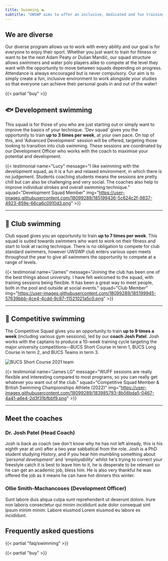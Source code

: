 ```yaml
---
title: Swimming 🏊
subtitle: "UWSWP aims to offer an inclusive, dedicated and fun training environment in world-class facilities."
---
```


## We are diverse

Our diverse program allows us to work with every ability and our goal is
for everyone to enjoy their sport. Whether you just want to train for
fitness or want to be the next Adam Peaty or Dušan Mandić, our squad
structure allows swimmers and water polo players alike to compete at the
level they want with the opportunity to move between squads depending on
progress. Attendance is always encouraged but is never compulsory. Our
aim is to simply create a fun, inclusive environment to work alongside
your studies so that everyone can achieve their personal goals in and
out of the water!

{{< partial "buy" >}}

## 🐟 Development swimming

This squad is for those of you who are just starting out or simply want
to improve the basics of your technique. 'Dev squad' gives
you the opportunity to train **up to 3 times per week**, at your own
pace. On top of this, and 'Advanced Development' session will be
offered, targeting those looking to transition into club swimming.
These sessions are coordinated by our Development Officer who
works with the coach to maximise your potential and development.

{{< testimonial name="Lucy" message="I like swimming with the development squad, as it is a fun and relaxed environment, in which there is no judgement. Students coaching students means the sessions are pretty chill but can also be challenging and very social. The coaches also help to improve individual strokes and overall swimming technique." squad="Development Squad Member" img="https://user-images.githubusercontent.com/18099289/185199436-5c624c2f-9837-4923-859e-66ca6c0910d3.png" >}}

---

## 🐬 Club swimming

Club squad gives you an opportunity to train **up to 7 times per week**.
This squad is suited towards swimmers who want to work on their fitness
and start to look at racing technique. There is no obligation to compete
for club standard swimmers, however UWSWP club enters various open meets
throughout the year to give all swimmers the opportunity to compete at a
range of levels.

{{< testimonial name="James" message="Joining the club has been one of the best things about university. I have felt welcomed to the squad, with training sessions being flexible. It has been a great way to meet people, both in the pool and outside at social events." squad="Club Member" img="https://user-images.githubusercontent.com/18099289/185199945-57639bbb-4ce4-4cdd-9c87-11521021a5c0.png" >}}

---

## 🐋 Competitive swimming

The Competitive Squad gives you an opportunity to train **up to 9 times
a week** (including various gym sessions), led by our **coach Josh
Patel**. Josh works with the captains to produce a 10-week training
cycle targeting the major university competitions—BUCS Short Course in
term 1, BUCS Long Course in term 2, and BUCS Teams in term 3.

![BUCS Short Course 2021 team](https://user-images.githubusercontent.com/18099289/181918377-88f3712a-7672-4840-b201-0b725bd75826.jpeg)

{{< testimonial name="James LG" message="WUFF sessions are really flexible and interesting compared to most programs, so you can really get whatever you want out of the club." squad="Competitive Squad Member & British Swimming Championships Athlete (2022)" img="https://user-images.githubusercontent.com/18099289/183985793-8b56bda5-0467-4a41-a6e4-2d3f31bfbbf9.png" >}}

---

## Meet the coaches

### Dr. Josh Patel (Head Coach)

Josh is back as coach (we don't know why he has not left already, this
is his eighth year at uni) after a two year sabbatical from the role.
Josh is a PhD student studying History, and if you hear him mumbling
something about _'personal development'_ and _'employability'_ whilst he's
trying to correct your freestyle catch it is best to leave him to it,
he is desperate to be relevant so he can get an academic job, bless him.
He is also very thankful he was offered the job as it means he can have
hot dinners this winter.

### Ollie Smith-Machancoses (Development Officer)

Sunt labore duis aliqua culpa sunt reprehenderit ut deserunt dolore. Irure non laboris consectetur qui minim incididunt aute dolor consequat sint ipsum minim minim. Labore eiusmod Lorem eiusmod eu labore ex incididunt.

## Frequently asked questions

{{< partial "faq/swimming" >}}

{{< partial "buy" >}}
